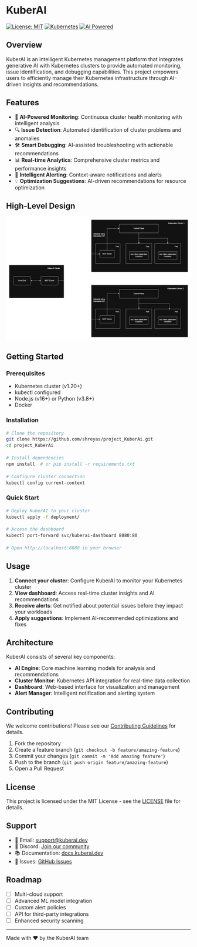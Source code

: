 # KuberAI

[![License: MIT](https://img.shields.io/badge/License-MIT-yellow.svg)](https://opensource.org/licenses/MIT)
[![Kubernetes](https://img.shields.io/badge/Kubernetes-326ce5.svg?logo=kubernetes&logoColor=white)](https://kubernetes.io/)
[![AI Powered](https://img.shields.io/badge/AI-Powered-brightgreen.svg)](https://github.com/shreyas/project_KuberAi)

## Overview

KuberAI is an intelligent Kubernetes management platform that integrates generative AI with Kubernetes clusters to provide automated monitoring, issue identification, and debugging capabilities. This project empowers users to efficiently manage their Kubernetes infrastructure through AI-driven insights and recommendations.

## Features

- 🤖 **AI-Powered Monitoring**: Continuous cluster health monitoring with intelligent analysis
- 🔍 **Issue Detection**: Automated identification of cluster problems and anomalies
- 🛠️ **Smart Debugging**: AI-assisted troubleshooting with actionable recommendations
- 📊 **Real-time Analytics**: Comprehensive cluster metrics and performance insights
- 🚨 **Intelligent Alerting**: Context-aware notifications and alerts
- 💡 **Optimization Suggestions**: AI-driven recommendations for resource optimization

## High-Level Design

![KuberAI High-Level Design](./docs/attachments/Kuber%20AI%20HLD.png)

## Getting Started

### Prerequisites

- Kubernetes cluster (v1.20+)
- kubectl configured
- Node.js (v16+) or Python (v3.8+)
- Docker

### Installation

```bash
# Clone the repository
git clone https://github.com/shreyas/project_KuberAi.git
cd project_KuberAi

# Install dependencies
npm install  # or pip install -r requirements.txt

# Configure cluster connection
kubectl config current-context
```

### Quick Start

```bash
# Deploy KuberAI to your cluster
kubectl apply -f deployment/

# Access the dashboard
kubectl port-forward svc/kuberai-dashboard 8080:80

# Open http://localhost:8080 in your browser
```

## Usage

1. **Connect your cluster**: Configure KuberAI to monitor your Kubernetes cluster
2. **View dashboard**: Access real-time cluster insights and AI recommendations
3. **Receive alerts**: Get notified about potential issues before they impact your workloads
4. **Apply suggestions**: Implement AI-recommended optimizations and fixes

## Architecture

KuberAI consists of several key components:

- **AI Engine**: Core machine learning models for analysis and recommendations
- **Cluster Monitor**: Kubernetes API integration for real-time data collection
- **Dashboard**: Web-based interface for visualization and management
- **Alert Manager**: Intelligent notification and alerting system

## Contributing

We welcome contributions! Please see our [Contributing Guidelines](CONTRIBUTING.md) for details.

1. Fork the repository
2. Create a feature branch (`git checkout -b feature/amazing-feature`)
3. Commit your changes (`git commit -m 'Add amazing feature'`)
4. Push to the branch (`git push origin feature/amazing-feature`)
5. Open a Pull Request

## License

This project is licensed under the MIT License - see the [LICENSE](LICENSE) file for details.

## Support

- 📧 Email: support@kuberai.dev
- 💬 Discord: [Join our community](https://discord.gg/kuberai)
- 📚 Documentation: [docs.kuberai.dev](https://docs.kuberai.dev)
- 🐛 Issues: [GitHub Issues](https://github.com/shreyas/project_KuberAi/issues)

## Roadmap

- [ ] Multi-cloud support
- [ ] Advanced ML model integration
- [ ] Custom alert policies
- [ ] API for third-party integrations
- [ ] Enhanced security scanning

---

Made with ❤️ by the KuberAI team